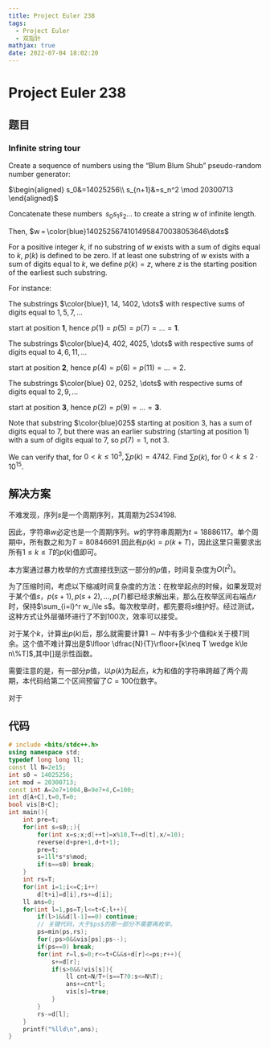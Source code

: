 ```yaml
---
title: Project Euler 238
tags:
  - Project Euler
  - 双指针
mathjax: true
date: 2022-07-04 18:02:20
---
```


<escape><!-- more --></escape>

# Project Euler 238

## 题目

### Infinite string tour

Create a sequence of numbers using the “Blum Blum Shub” pseudo-random number generator:

$\begin{aligned}
s_0&=14025256\\
s_{n+1}&=s_n^2 \mod 20300713
\end{aligned}$

Concatenate these numbers  $s_0s_1s_2\dots$ to create a string $w$ of infinite length.

Then, $w = \color{blue}14025256741014958470038053646\dots$

For a positive integer $k$, if no substring of $w$ exists with a sum of digits equal to $k$, $p(k)$ is defined to be zero. If at least one substring of $w$ exists with a sum of digits equal to $k$, we define $p(k) = z$, where $z$ is the starting position of the earliest such substring.

For instance:

The substrings $\color{blue}1, 14, 1402, \dots$ with respective sums of digits equal to $1, 5, 7, \dots$

start at position $\mathbf{1}$, hence $p(1) = p(5) = p(7) = \dots = \mathbf{1}$.

The substrings $\color{blue}4, 402, 4025, \dots$
with respective sums of digits equal to $4, 6, 11, \dots$

start at position $\mathbf{2}$, hence $p(4) = p(6) = p(11) = \dots = 2$.

The substrings $\color{blue} 02, 0252, \dots$
with respective sums of digits equal to $2, 9, \dots$

start at position $\mathbf{3}$, hence $p(2) = p(9) = \dots = \mathbf{3}$.

Note that substring $\color{blue}025$ starting at position $3$, has a sum of digits equal to $7$, but there was an earlier substring (starting at position $1$) with a sum of digits equal to $7$, so $p(7) = 1$, not $3$.

We can verify that, for $0 < k \le 10^3, \sum p(k) = 4742$. Find $\sum p(k)$, for $0 < k \le 2\cdot10^{15}$.

## 解决方案

不难发现，序列$s$是一个周期序列，其周期为$2534198$.

因此，字符串$w$必定也是一个周期序列。$w$的字符串周期为$t=18886117$。单个周期中，所有数之和为$T=80846691$.因此有$p(k)=p(k+T)$，因此这里只需要求出所有$1\le k\le T$的$p(k)$值即可。

本方案通过暴力枚举的方式直接找到这一部分的$p$值，时间复杂度为$O(t^2)$。

为了压缩时间，考虑以下缩减时间复杂度的方法：在枚举起点的时候，如果发现对于某个值$s$，$p(s+1),p(s+2),\dots,p(T)$都已经求解出来，那么在枚举区间右端点$r$时，保持$\sum_{i=l}^r w_i\le s$。每次枚举$i$时，都先要将$s$维护好。经过测试，这种方式让外层循环进行了不到$100$次，效率可以接受。

对于某个$k$，计算出$p(k)$后，那么就需要计算$1\sim N$中有多少个值和$k$关于模$T$同余。这个值不难计算出是$\lfloor \dfrac{N}{T}\rfloor+[k\neq T \wedge k\le n\%T]$,其中$[]$是示性函数。

需要注意的是，有一部分$p$值，以$p(k)$为起点，$k$为和值的字符串跨越了两个周期，本代码给第二个区间预留了$C=100$位数字。

对于

## 代码

```C++
# include <bits/stdc++.h>
using namespace std;
typedef long long ll;
const ll N=2e15;
int s0 = 14025256;
int mod = 20300713;
const int A=2e7+1004,B=9e7+4,C=100;
int d[A+C],t=0,T=0;
bool vis[B+C];
int main(){
    int pre=t;
    for(int s=s0;;){
        for(int x=s;x;d[++t]=x%10,T+=d[t],x/=10);
        reverse(d+pre+1,d+t+1);
        pre=t;
        s=1ll*s*s%mod;
        if(s==s0) break;
    }
    int rs=T;
    for(int i=1;i<=C;i++)
        d[t+i]=d[i],rs+=d[i];
    ll ans=0;
    for(int l=1,ps=T;l<=t+C;l++){
        if(l>1&&d[l-1]==0) continue;
        // 关键代码，大于$ps$的那一部分不需要再枚举。
        ps=min(ps,rs);
        for(;ps>0&&vis[ps];ps--);
        if(ps==0) break;
        for(int r=l,s=0;r<=t+C&&s+d[r]<=ps;r++){
            s+=d[r];
            if(s>0&&!vis[s]){
                ll cnt=N/T+(s==T?0:s<=N%T);
                ans+=cnt*l;
                vis[s]=true;
            }
        }
        rs-=d[l];
    }
    printf("%lld\n",ans);
}

```
